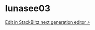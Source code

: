 # lunasee03

[Edit in StackBlitz next generation editor ⚡️](https://stackblitz.com/~/github.com/Yashitaka000/lunasee03)